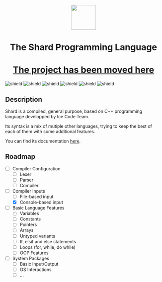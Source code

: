 <div align="center">
  <p>
    <img width="80" src="https://avatars.githubusercontent.com/u/99663083?v=4">
  </p>
  <h1>The Shard Programming Language</h1>
  <h1>
    <a href="https://github.com/LilTim0/y-lang">The project has been moved here</a>
  </h1>
</div>

![shield](https://img.shields.io/badge/version-ALPHA-524fff)
![shield](https://img.shields.io/github/repo-size/Ice-Code-Team/shard-lang)
![shield](https://img.shields.io/badge/Status-In%20Progress-7aff7a)
![shield](https://img.shields.io/badge/Made%20in-C++-00599C?logo=cplusplus)
![shield](https://img.shields.io/badge/Supported%20Platforms-Windows%20%7C%20Linux%20%7C%20MacOS-blue)
![shield](https://img.shields.io/badge/stable-NO-ff4f4f)

## Description

Shard is a compiled, general purpose, based on C++ programming language developped by Ice Code Team.

Its syntax is a mix of mutiple other languages, trying to keep the best of each of them with some additional features.

You can find its documentation [here](https://github.com/Ice-Code-Team/shard-lang/blob/main/docs.md).

## Roadmap

- [ ] Compiler Configuration
  - [ ] Lexer
  - [ ] Parser
  - [ ] Compiler
- [ ] Compiler Inputs
  - [ ] File-based input
  - [x] Console-based input
- [ ] Basic Language Features
  - [ ] Variables
  - [ ] Constants
  - [ ] Pointers
  - [ ] Arrays
  - [ ] Untyped variants
  - [ ] If, elsif and else statements
  - [ ] Loops (for, while, do while)
  - [ ] OOP Features
- [ ] System Packages
  - [ ] Basic Input/Output
  - [ ] OS Interactions
  - [ ] ...
